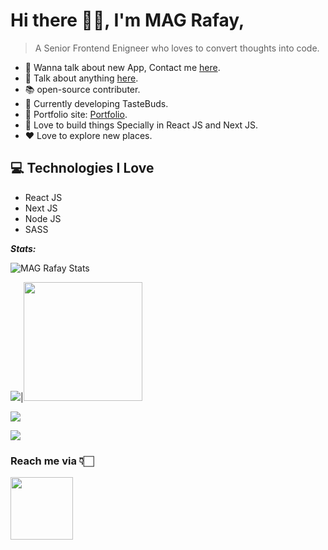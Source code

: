 # Hi there 👋🏻, I'm MAG Rafay,

> A Senior Frontend Enigneer who loves to convert thoughts into code.

* 📲 Wanna talk about new App, Contact me [here](https://magrafay.com/contact).
* 💬 Talk about anything [here](https://magrafay.com/contact).
* 📚 open-source contributer.
* 🍔 Currently developing TasteBuds.
* 🎯 Portfolio site: [Portfolio](https://magrafay.com).
* 📱 Love to build things Specially in React JS and Next JS.
* ❤️ Love to explore new places.

## 💻 Technologies I Love

* React JS
* Next JS
* Node JS
* SASS


***Stats:***

![MAG Rafay Stats](https://github-readme-ranking.vercel.app/api/rank?username=magrafay&country_code=pakistan&theme=dark)

<img src="https://github-readme-stats.vercel.app/api?username=magrafay&show_icons=true&title_color=fff&icon_color=79ff97&text_color=9f9f9f&bg_color=212121">|<a href="https://stackoverflow.com/users/story/8038563"><img src="https://github-readme-stackoverflow.vercel.app/?userID=14143386&theme=dark" height="190"></a>



![](https://github-readme-stats.vercel.app/api/top-langs/?username=magrafay&theme=radical)

![](https://github-profile-trophy.vercel.app/?username=magrafay)


### Reach me via 👇🏻

<a href="https://magrafay.com/contact"><img src="https://i.ibb.co/v10DgBV/contact-logo-bw-1200.png" height=100></a>

